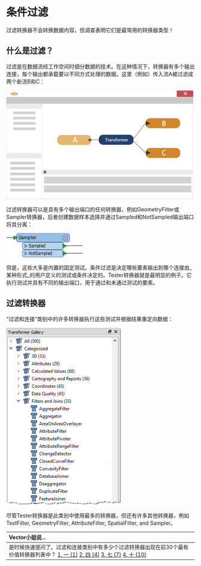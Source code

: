 # 条件过滤

过滤转换器不会转换数据内容，但调查表明它们是最常用的转换器类型！

## 什么是过滤？

过滤是在数据流经工作空间时细分数据的技术。在这种情况下，转换器有多个输出连接，每个输出都承载要以不同方式处理的数据。这里（例如）传入流A被过滤成两个新流B和C：

![](../../.gitbook/assets/img4.036.featurefilteringdiagramhalfscale.png)

过滤转换器可以是具有多个输出端口的任何转换器，例如GeometryFilter或Sampler转换器，后者创建数据样本选择并通过Sampled和NotSampled输出端口将其分离：

![](../../.gitbook/assets/img4.037.samplertransformers.png)

但是，这些大多是内置的固定测试。条件过滤是决定哪些要素输出到哪个连接由_某种形式_的用户定义的测试或条件决定的。Tester转换器就是最明显的例子。它执行测试并具有不同的输出端口，用于通过和未通过测试的要素。

## 过滤转换器

“过滤和连接”类别中的许多转换器执行这些测试并根据结果重定向数据：

![](../../.gitbook/assets/img4.038.filtertransformers.png)

尽管Tester转换器是此类别中使用最多的转换器，但还有许多其他转换器，例如TestFilter, GeometryFilter, AttributeFilter, SpatialFilter, and Sampler。

|  Vector小姐说... |
| :--- |
|  是时候快速提问了。过滤和连接类别中有多少个过滤转换器出现在前30个最有价值转换器列表中？  [1. 一 \(1\)](http://52.73.3.37/fmedatastreaming/Manual/QAResponse2017.fmw?chapter=5&question=4&answer=1&DestDataset_TEXTLINE=C%3A%5CFMEOutput%5CQAResponse.html) [2. 四 \(4\)](http://52.73.3.37/fmedatastreaming/Manual/QAResponse2017.fmw?chapter=5&question=4&answer=2&DestDataset_TEXTLINE=C%3A%5CFMEOutput%5CQAResponse.html) [3. 七 \(7\)](http://52.73.3.37/fmedatastreaming/Manual/QAResponse2017.fmw?chapter=5&question=4&answer=3&DestDataset_TEXTLINE=C%3A%5CFMEOutput%5CQAResponse.html) [4. 十 \(10\)](http://52.73.3.37/fmedatastreaming/Manual/QAResponse2017.fmw?chapter=5&question=4&answer=4&DestDataset_TEXTLINE=C%3A%5CFMEOutput%5CQAResponse.html) |

